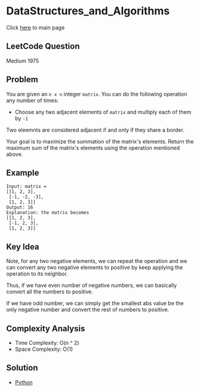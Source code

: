 # DataStructures_and_Algorithms
Click [here](../../README.md) to main page

## LeetCode Question
Medium 1975

## Problem
You are given an `n x n` integer `matrix`. You can do the following operation any number of times:
- Choose any two adjacent elements of `matrix` and multiply each of them by `-1`

Two eleemnts are considered adjacent if and only if they share a border.

Your goal is to maximize the summation of the matrix's elements. Return the maximum sum of the matrix's elements using the operation mentioned above.

## Example
```
Input: matrix =
[[1, 2, 3],
 [-1, -2, -3],
 [1, 2, 3]]
Output: 16
Explanation: the matrix becomes
[[1, 2, 3],
 [-1, 2, 3],
 [1, 2, 3]]
```

## Key Idea
Note, for any two negative elements, we can repeat the operation and we can convert any two negative elements to positive by keep applying the operation to its neighbor.

Thus, if we have even number of negative numbers, we can basically convert all the numbers to positive.

If we have odd number, we can simply get the smallest abs value be the only negative number and convert the rest of numbers to positive.

## Complexity Analysis
- Time Complexity: O(n ^ 2)
- Space Complexity: O(1)

## Solution
- [Python](./solution.py)